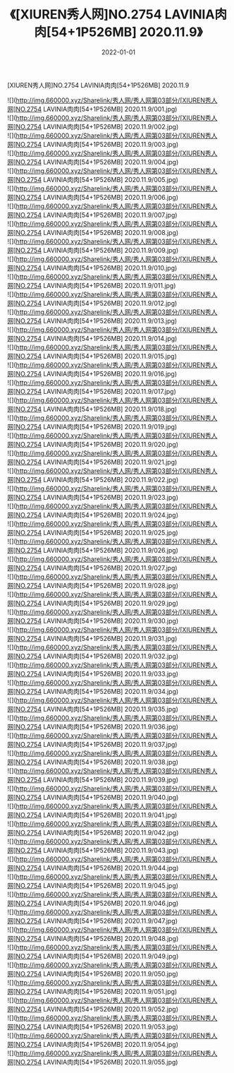 ﻿---
layout: post
title:  《[XIUREN秀人网]NO.2754 LAVINIA肉肉[54+1P526MB] 2020.11.9》
date:   2022-01-01
img: http://img.660000.xyz/Sharelink/秀人网/秀人网第03部分/[XIUREN秀人网]NO.2754 LAVINIA肉肉[54+1P526MB] 2020.11.9/000.jpg
categories: [美女, 清纯, 唯美]
---

[XIUREN秀人网]NO.2754 LAVINIA肉肉[54+1P526MB] 2020.11.9

 ![](http://img.660000.xyz/Sharelink/秀人网/秀人网第03部分/[XIUREN秀人网]NO.2754 LAVINIA肉肉[54+1P526MB] 2020.11.9/001.jpg) <br>![](http://img.660000.xyz/Sharelink/秀人网/秀人网第03部分/[XIUREN秀人网]NO.2754 LAVINIA肉肉[54+1P526MB] 2020.11.9/002.jpg) <br>![](http://img.660000.xyz/Sharelink/秀人网/秀人网第03部分/[XIUREN秀人网]NO.2754 LAVINIA肉肉[54+1P526MB] 2020.11.9/003.jpg) <br>![](http://img.660000.xyz/Sharelink/秀人网/秀人网第03部分/[XIUREN秀人网]NO.2754 LAVINIA肉肉[54+1P526MB] 2020.11.9/004.jpg) <br>![](http://img.660000.xyz/Sharelink/秀人网/秀人网第03部分/[XIUREN秀人网]NO.2754 LAVINIA肉肉[54+1P526MB] 2020.11.9/005.jpg) <br>![](http://img.660000.xyz/Sharelink/秀人网/秀人网第03部分/[XIUREN秀人网]NO.2754 LAVINIA肉肉[54+1P526MB] 2020.11.9/006.jpg) <br>![](http://img.660000.xyz/Sharelink/秀人网/秀人网第03部分/[XIUREN秀人网]NO.2754 LAVINIA肉肉[54+1P526MB] 2020.11.9/007.jpg) <br>![](http://img.660000.xyz/Sharelink/秀人网/秀人网第03部分/[XIUREN秀人网]NO.2754 LAVINIA肉肉[54+1P526MB] 2020.11.9/008.jpg) <br>![](http://img.660000.xyz/Sharelink/秀人网/秀人网第03部分/[XIUREN秀人网]NO.2754 LAVINIA肉肉[54+1P526MB] 2020.11.9/009.jpg) <br>![](http://img.660000.xyz/Sharelink/秀人网/秀人网第03部分/[XIUREN秀人网]NO.2754 LAVINIA肉肉[54+1P526MB] 2020.11.9/010.jpg) <br>![](http://img.660000.xyz/Sharelink/秀人网/秀人网第03部分/[XIUREN秀人网]NO.2754 LAVINIA肉肉[54+1P526MB] 2020.11.9/011.jpg) <br>![](http://img.660000.xyz/Sharelink/秀人网/秀人网第03部分/[XIUREN秀人网]NO.2754 LAVINIA肉肉[54+1P526MB] 2020.11.9/012.jpg) <br>![](http://img.660000.xyz/Sharelink/秀人网/秀人网第03部分/[XIUREN秀人网]NO.2754 LAVINIA肉肉[54+1P526MB] 2020.11.9/013.jpg) <br>![](http://img.660000.xyz/Sharelink/秀人网/秀人网第03部分/[XIUREN秀人网]NO.2754 LAVINIA肉肉[54+1P526MB] 2020.11.9/014.jpg) <br>![](http://img.660000.xyz/Sharelink/秀人网/秀人网第03部分/[XIUREN秀人网]NO.2754 LAVINIA肉肉[54+1P526MB] 2020.11.9/015.jpg) <br>![](http://img.660000.xyz/Sharelink/秀人网/秀人网第03部分/[XIUREN秀人网]NO.2754 LAVINIA肉肉[54+1P526MB] 2020.11.9/016.jpg) <br>![](http://img.660000.xyz/Sharelink/秀人网/秀人网第03部分/[XIUREN秀人网]NO.2754 LAVINIA肉肉[54+1P526MB] 2020.11.9/017.jpg) <br>![](http://img.660000.xyz/Sharelink/秀人网/秀人网第03部分/[XIUREN秀人网]NO.2754 LAVINIA肉肉[54+1P526MB] 2020.11.9/018.jpg) <br>![](http://img.660000.xyz/Sharelink/秀人网/秀人网第03部分/[XIUREN秀人网]NO.2754 LAVINIA肉肉[54+1P526MB] 2020.11.9/019.jpg) <br>![](http://img.660000.xyz/Sharelink/秀人网/秀人网第03部分/[XIUREN秀人网]NO.2754 LAVINIA肉肉[54+1P526MB] 2020.11.9/020.jpg) <br>![](http://img.660000.xyz/Sharelink/秀人网/秀人网第03部分/[XIUREN秀人网]NO.2754 LAVINIA肉肉[54+1P526MB] 2020.11.9/021.jpg) <br>![](http://img.660000.xyz/Sharelink/秀人网/秀人网第03部分/[XIUREN秀人网]NO.2754 LAVINIA肉肉[54+1P526MB] 2020.11.9/022.jpg) <br>![](http://img.660000.xyz/Sharelink/秀人网/秀人网第03部分/[XIUREN秀人网]NO.2754 LAVINIA肉肉[54+1P526MB] 2020.11.9/023.jpg) <br>![](http://img.660000.xyz/Sharelink/秀人网/秀人网第03部分/[XIUREN秀人网]NO.2754 LAVINIA肉肉[54+1P526MB] 2020.11.9/024.jpg) <br>![](http://img.660000.xyz/Sharelink/秀人网/秀人网第03部分/[XIUREN秀人网]NO.2754 LAVINIA肉肉[54+1P526MB] 2020.11.9/025.jpg) <br>![](http://img.660000.xyz/Sharelink/秀人网/秀人网第03部分/[XIUREN秀人网]NO.2754 LAVINIA肉肉[54+1P526MB] 2020.11.9/026.jpg) <br>![](http://img.660000.xyz/Sharelink/秀人网/秀人网第03部分/[XIUREN秀人网]NO.2754 LAVINIA肉肉[54+1P526MB] 2020.11.9/027.jpg) <br>![](http://img.660000.xyz/Sharelink/秀人网/秀人网第03部分/[XIUREN秀人网]NO.2754 LAVINIA肉肉[54+1P526MB] 2020.11.9/028.jpg) <br>![](http://img.660000.xyz/Sharelink/秀人网/秀人网第03部分/[XIUREN秀人网]NO.2754 LAVINIA肉肉[54+1P526MB] 2020.11.9/029.jpg) <br>![](http://img.660000.xyz/Sharelink/秀人网/秀人网第03部分/[XIUREN秀人网]NO.2754 LAVINIA肉肉[54+1P526MB] 2020.11.9/030.jpg) <br>![](http://img.660000.xyz/Sharelink/秀人网/秀人网第03部分/[XIUREN秀人网]NO.2754 LAVINIA肉肉[54+1P526MB] 2020.11.9/031.jpg) <br>![](http://img.660000.xyz/Sharelink/秀人网/秀人网第03部分/[XIUREN秀人网]NO.2754 LAVINIA肉肉[54+1P526MB] 2020.11.9/032.jpg) <br>![](http://img.660000.xyz/Sharelink/秀人网/秀人网第03部分/[XIUREN秀人网]NO.2754 LAVINIA肉肉[54+1P526MB] 2020.11.9/033.jpg) <br>![](http://img.660000.xyz/Sharelink/秀人网/秀人网第03部分/[XIUREN秀人网]NO.2754 LAVINIA肉肉[54+1P526MB] 2020.11.9/034.jpg) <br>![](http://img.660000.xyz/Sharelink/秀人网/秀人网第03部分/[XIUREN秀人网]NO.2754 LAVINIA肉肉[54+1P526MB] 2020.11.9/035.jpg) <br>![](http://img.660000.xyz/Sharelink/秀人网/秀人网第03部分/[XIUREN秀人网]NO.2754 LAVINIA肉肉[54+1P526MB] 2020.11.9/036.jpg) <br>![](http://img.660000.xyz/Sharelink/秀人网/秀人网第03部分/[XIUREN秀人网]NO.2754 LAVINIA肉肉[54+1P526MB] 2020.11.9/037.jpg) <br>![](http://img.660000.xyz/Sharelink/秀人网/秀人网第03部分/[XIUREN秀人网]NO.2754 LAVINIA肉肉[54+1P526MB] 2020.11.9/038.jpg) <br>![](http://img.660000.xyz/Sharelink/秀人网/秀人网第03部分/[XIUREN秀人网]NO.2754 LAVINIA肉肉[54+1P526MB] 2020.11.9/039.jpg) <br>![](http://img.660000.xyz/Sharelink/秀人网/秀人网第03部分/[XIUREN秀人网]NO.2754 LAVINIA肉肉[54+1P526MB] 2020.11.9/040.jpg) <br>![](http://img.660000.xyz/Sharelink/秀人网/秀人网第03部分/[XIUREN秀人网]NO.2754 LAVINIA肉肉[54+1P526MB] 2020.11.9/041.jpg) <br>![](http://img.660000.xyz/Sharelink/秀人网/秀人网第03部分/[XIUREN秀人网]NO.2754 LAVINIA肉肉[54+1P526MB] 2020.11.9/042.jpg) <br>![](http://img.660000.xyz/Sharelink/秀人网/秀人网第03部分/[XIUREN秀人网]NO.2754 LAVINIA肉肉[54+1P526MB] 2020.11.9/043.jpg) <br>![](http://img.660000.xyz/Sharelink/秀人网/秀人网第03部分/[XIUREN秀人网]NO.2754 LAVINIA肉肉[54+1P526MB] 2020.11.9/044.jpg) <br>![](http://img.660000.xyz/Sharelink/秀人网/秀人网第03部分/[XIUREN秀人网]NO.2754 LAVINIA肉肉[54+1P526MB] 2020.11.9/045.jpg) <br>![](http://img.660000.xyz/Sharelink/秀人网/秀人网第03部分/[XIUREN秀人网]NO.2754 LAVINIA肉肉[54+1P526MB] 2020.11.9/046.jpg) <br>![](http://img.660000.xyz/Sharelink/秀人网/秀人网第03部分/[XIUREN秀人网]NO.2754 LAVINIA肉肉[54+1P526MB] 2020.11.9/047.jpg) <br>![](http://img.660000.xyz/Sharelink/秀人网/秀人网第03部分/[XIUREN秀人网]NO.2754 LAVINIA肉肉[54+1P526MB] 2020.11.9/048.jpg) <br>![](http://img.660000.xyz/Sharelink/秀人网/秀人网第03部分/[XIUREN秀人网]NO.2754 LAVINIA肉肉[54+1P526MB] 2020.11.9/049.jpg) <br>![](http://img.660000.xyz/Sharelink/秀人网/秀人网第03部分/[XIUREN秀人网]NO.2754 LAVINIA肉肉[54+1P526MB] 2020.11.9/050.jpg) <br>![](http://img.660000.xyz/Sharelink/秀人网/秀人网第03部分/[XIUREN秀人网]NO.2754 LAVINIA肉肉[54+1P526MB] 2020.11.9/051.jpg) <br>![](http://img.660000.xyz/Sharelink/秀人网/秀人网第03部分/[XIUREN秀人网]NO.2754 LAVINIA肉肉[54+1P526MB] 2020.11.9/052.jpg) <br>![](http://img.660000.xyz/Sharelink/秀人网/秀人网第03部分/[XIUREN秀人网]NO.2754 LAVINIA肉肉[54+1P526MB] 2020.11.9/053.jpg) <br>![](http://img.660000.xyz/Sharelink/秀人网/秀人网第03部分/[XIUREN秀人网]NO.2754 LAVINIA肉肉[54+1P526MB] 2020.11.9/054.jpg) <br>![](http://img.660000.xyz/Sharelink/秀人网/秀人网第03部分/[XIUREN秀人网]NO.2754 LAVINIA肉肉[54+1P526MB] 2020.11.9/055.jpg) <br>